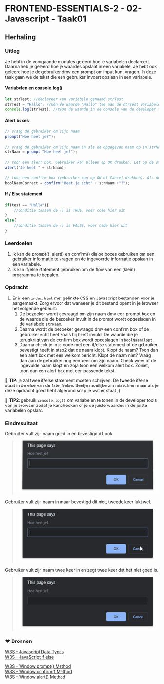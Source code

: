 # FRONTEND-ESSENTIALS-2 - 02-Javascript - Taak01

## Herhaling
### Uitleg

Je hebt in de voorgaande modules geleerd hoe je variabelen declareert. Daarna heb je geleerd hoe je waardes opslaat in een variabele. Je hebt ook geleerd hoe je de gebruiker dmv een prompt om input kunt vragen. In deze taak gaan we de tekst die een gebruiker invoert opslaan in een variabele. 

#### Variabelen en console.log()
```js
let strTest; //declareer een variabele genaamd strTest
strTest = "Hallo"; //ken de waarde "Hallo" toe aan de strTest variabele
console.log(strTest); //toon de waarde in de console van de developer tools in je browser
```

#### Alert boxes
```js
// vraag de gebruiker om zijn naam
prompt("Hoe heet je?"); 

// vraag de gebruiker om zijn naam én sla de opgegeven naam op in strNaam
strNaam = prompt("Hoe heet je?");

// toon een alert box. Gebruiker kan alleen op OK drukken. Let op de string samenvoeging.
alert("Je heet " + strNaam); 

// toon een confirm box (gebruiker kan op OK of Cancel drukken). Als de gebruiker op OK drukt wordt er TRUE opgeslagen in de boolNaamCorrect variabele. Als Cancel dan FALSE.
boolNaamCorrect = confirm("Heet je echt" + strNaam +"?"); 
```

#### If / Else statement
```js
if(test == "Hallo"){ 
    //conditie tussen de () is TRUE, voer code hier uit
}
else{
    //conditie tussen de () is FALSE, voer code hier uit
}
```
### Leerdoelen

1. Ik kan de prompt(), alert() en confirm() dialog boxes gebruiken om een gebruiker informatie te vragen en de ingevoerde informatie opslaan in een variabele. 
2. Ik kan if/else statement gebruiken om de flow van een (klein) programma te bepalen.

### Opdracht

1. Er is een `index.html` met gelinkte CSS en Javascript bestanden voor je aangemaakt. Zorg ervoor dat wanneer je dit bestand opent in je browser het volgende gebeurt:
   1. De bezoeker wordt gevraagd om zijn naam dmv een prompt box en de waarde die de bezoeker invult in de prompt wordt opgeslagen in de variabele `strNaam`.
   2. Daarna wordt de bezoeker gevraagd dmv een confirm box of de gebruiker echt heet zoals hij heeft invuld. De waarde die je terugkrijgt van de confirm box wordt opgeslagen in `boolNaamKlopt`.
   3. Daarna check je in je code met een if/else statement of de gebruiker bevestigt heeft in stap2 dat de naam klopt. Klopt de naam? Toon dan een alert box met een welkom bericht. Klopt de naam niet? Vraag dan aan de gebruiker nog een keer om zijn naam. Check weer of de ingevulde naam klopt en zoja toon een welkom alert box. Zoniet, toon dan een alert box met een passende tekst.

:rocket: **TIP**: je zal twee if/else statement moeten schrijven. De tweede if/else staat in de else van de 1ste if/else. Beetje moeilijke zin misschien maar als je deze opdracht goed hebt afgerond snap je wat er staat ;)

:rocket: **TIP2**: gebruik `console.log()` om variabelen te tonen in de developer tools van je browser zodat je kanchecken of je de juiste waardes in de juiste variabelen opslaat. 


### Eindresultaat

Gebruiker vult zijn naam goed in en bevestigd dit ook.

> ![](img/taak01-ok-ok.gif)

Gebruiker vult zijn naam in maar bevestigd dit niet, tweede keer lukt wel.

> ![](img/taak01-ok-cancel-ok.gif)

Gebruiker vult zijn naam twee keer in en zegt twee keer dat het niet goed is.

> ![](img/taak01-ok-cancel-cancel.gif)

### :heart: Bronnen

[W3S - Javascript Data Types](https://www.w3schools.com/js/js_datatypes.asp)  
[W3S - JavaScript if else](https://www.w3schools.com/js/js_if_else.asp)  

[W3S - Window prompt() Method](https://www.w3schools.com/jsref/met_win_prompt.asp)  
[W3S - Window confirm() Method](https://www.w3schools.com/jsref/met_win_confirm.asp)  
[W3S - Window alert() Method](https://www.w3schools.com/jsref/met_win_alert.asp)
